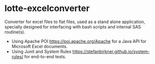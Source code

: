 # lotte-excelconverter
Converter for excel files to flat files, used as a stand alone application, specially designed for interfacing with bash scripts and internal SAS routine(s). 

* Using Apache POI https://poi.apache.org/Apache for a Java API for Microsoft Excel documents.
* Using Junit and System Rules https://stefanbirkner.github.io/system-rules/ for end-to-end tests.
